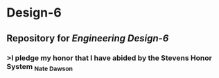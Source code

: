 # **Design-6**
## Repository for _Engineering Design-6_
### >I pledge my honor that I have abided by the Stevens Honor System <sub>Nate Dawson<sub>
